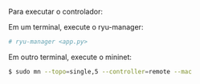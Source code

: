 Para executar o controlador:

Em um terminal, execute o ryu-manager:
```bash
# ryu-manager <app.py>
```

Em outro terminal, execute o mininet:
```bash
$ sudo mn --topo=single,5 --controller=remote --mac
```
